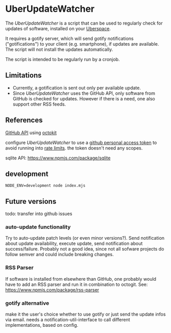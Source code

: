 # UberUpdateWatcher

The _UberUpdateWatcher_ is a script that can be used to regularly check for updates of software, installed on your [Uberspace](uberspace.de).

It requires a gotify server, which will send gotify notifications ("gotifications") to your client (e.g. smartphone), if updates are available.
The script will not install the updates automatically.

The script is intended to be regularly run by a cronjob.


## Limitations

* Currently, a gotification is sent out only per available update.
* Since _UberUpdateWatcher_ uses the GitHub API, only software from GitHub is checked for updates. However if there is a need, one also support other RSS feeds.


## References

[GitHub API](https://docs.github.com/en/rest/reference/repos#releases) using [octokit](https://www.npmjs.com/package/@octokit/core)


configure _UberUpdateWatcher_ to use a [github personal access token](https://docs.github.com/en/github/authenticating-to-github/keeping-your-account-and-data-secure/creating-a-personal-access-token) to avoid running into [rate limits](https://docs.github.com/en/rest/overview/resources-in-the-rest-api#rate-limiting).
the token doesn't need any scopes.

sqlite API: https://www.npmjs.com/package/sqlite

## development

```
NODE_ENV=development node index.mjs
```


## Future versions

todo: transfer into github issues

### auto-update functionality
Try to auto-update patch levels (or even minor versions?). Send notification about update availability, execute update, send notification about success/failure. Probably not a good idea, since not all sofware projects do follow semver and could include breaking changes. 

### RSS Parser
If software is installed from elsewhere than GitHub, one probably would have to add an RSS parser and run it in combination to octogit. See: https://www.npmjs.com/package/rss-parser

### gotify alternative
make it the user's choice whether to use gotify or just send the update infos via email. needs a notification-util-interface to call different implementations, based on config.


